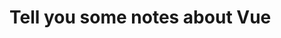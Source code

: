 <!--
 * @Author: sunyudi
 * @Date: 2020-06-06 11:37:13
 * @LastEditTime: 2020-06-06 13:13:24
--> 
# Tell you some notes about Vue